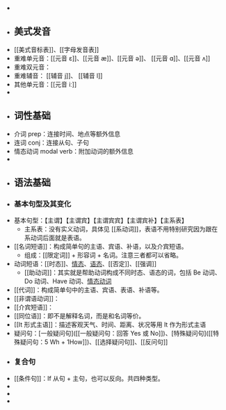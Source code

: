 -
- ## 美式发音
- [[美式音标表]]、[[字母发音表]]
- 重难单元音：[[元音 ɛ]]、[[元音 æ]]、[[元音 ə]]、 [[元音 ɑ]]、[[元音 ʌ]]
- 重难双元音：
- 重难辅音： [[辅音 j]]、 [[辅音 l]]
- 其他单元音：[[元音 iː]]
-
- ## 词性基础
- 介词 prep：连接时间、地点等额外信息
- 连词 conj：连接从句、子句
- 情态动词 modal verb：附加动词的额外信息
-
- ## 语法基础
- ### 基本句型及其变化
- 基本句型：【主谓】【主谓宾】【主谓宾宾】【主谓宾补】【主系表】
	- 主系表：没有实义动词，具体见 [[系动词]]，表语不用特别研究因为跟在系动词后面就是表语。
- [[名词短语]]：构成简单句的主语、宾语、补语，以及介宾短语。
	- 组成：[[限定词]] + 形容词 + 名词。注意三者都可以省略。
- 动词短语：[[时态]]、[情态]([[情态：表达情绪、态度]])、[语态]([[语态：主动与被动]])、[[否定]]、[[强调]]
	- [[助动词]]：其实就是帮助动词构成不同时态、语态的词，包括 Be 动词、Do 动词、Have 动词、[情态动词]([[情态：表达情绪、态度]])
- [[代词]]：构成简单句中的主语、宾语、表语、补语等。
- [[非谓语动词]]：
- [[介宾短语]]：
- [[同位语]]：即不是解释名词，而是和名词等价。
- [[It 形式主语]]：描述客观天气、时间、距离、状况等用 It 作为形式主语
- 疑问句：[一般疑问句]([[一般疑问句：回答 Yes 或 No]])、[特殊疑问句]([[特殊疑问句：5 Wh + 1How]])、[[选择疑问句]]、[[反问句]]
- ### 复合句
- [[条件句]]：If 从句 + 主句，也可以反向。共四种类型。
-
-
-